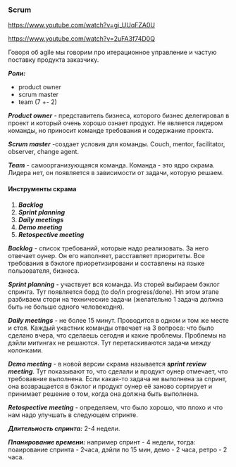 ### Scrum
https://www.youtube.com/watch?v=gj_UUqFZA0U

https://www.youtube.com/watch?v=2uFA3f74D0Q


Говоря об agile мы говорим про итерационное управление и частую поставку продукта заказчику.

***Роли:***
- product owner
- scrum master
- team (7 +- 2)

***Product owner*** - представитель бизнеса, которого бизнес делегировал в проект и который очень хорошо ознает продукт. Не является лидером команды, но приносит команде требования и содержание проекта.

***Scrum master*** -создает условия для команды. Couch, mentor, facilitator, observer, change agent.

***Team*** - самоорганизующаяся команда.  Команда - это ядро скрама. Лидера нет, он появляется в зависимости от задачи, которую решаем.

#### Инструменты скрама
1. ***Backlog***
2. ***Sprint planning***
3. ***Daily meetings***
4. ***Demo meeting***
5. ***Retospective meeting***

***Backlog*** - список требований, которые надо реализовать. За него отвечает оунер. Он его наполняет, расставляет приоритеты. Все требования в бэклоге приоретизировани и составлены на языке пользователя, бизнеса.

***Sprint planning*** - участвует вся команда. Из сторей выбираем бэклог спринта. Тут появляется борд (to do/in progress/done). Нп этом этапе разбиваем стори на технические задачи (желательно 1 задача должна быть не больше одного человекодня).

***Daily meetings*** - не более 15 минут. Проводится в одном и том же месте и стоя. Каждый укастник команды отвечает на 3 вопроса: что было сделано вчера, что сделаешь сегодня и какие проблемы. Проблемы на дэйли митингах не решаются. Тут перетаскиваются задачи между колонками.

***Demo meeting*** - в новой версии скрама называется ***sprint review meeting***. Тут показывают то, что сделали и продукт оунер отмечает, что требовавние выполнена. Если какая-то задача не выполнена за спринт, она возвращается в бэклог и продукт оунер её заново сортирует и принимает решение о том, когда она должна быть выполнена.

***Retospective meeting*** - определяем, что было хорошо, что плохо и что нам надо улучшать в следующем спринте.


***Длительность спринта:*** 2-4 недели.

***Планирование времени:*** например спринт - 4 недели, тогда: поаирование спринта - 2часа, дэйли по 15 мин, демо - 2 часа, ретро - 2 часа.

